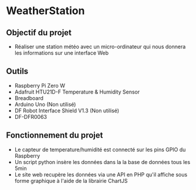# WeatherStation
## Objectif du projet
* Réaliser une station météo avec un micro-ordinateur qui nous donnera les informations sur une interface Web

## Outils
* Raspberry Pi Zero W
* Adafruit HTU21D-F Temperature & Humidity Sensor 
* Breadboard
* Arduino Uno (Non utilisé)
* DF Robot Interface Shield V1.3 (Non utilisé)
* DF-DFR0063

## Fonctionnement du projet
* Le capteur de temperature/humidité est connecté sur les pins GPIO du Raspberry
* Un script python insère les données dans la la base de données tous les 5min
* Le site web recupère les données via une API en PHP qu'il affiche sous forme graphique à l'aide de la librairie ChartJS